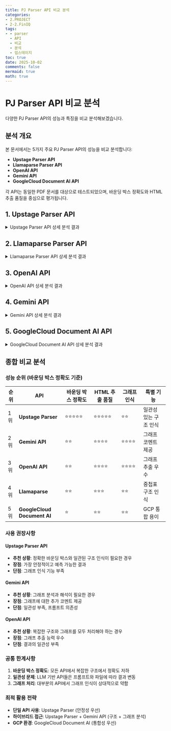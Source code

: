 ```yaml
---
title: PJ Parser API 비교 분석
categories:
- 2.PROJECT
- 2-2.FinIQ
tags:
- - parser
  - API
  - 비교
  - 분석
  - 업스테이지
toc: true
date: 2025-10-02
comments: false
mermaid: true
math: true
---
```

# PJ Parser API 비교 분석

다양한 PJ Parser API의 성능과 특징을 비교 분석해보겠습니다.

##  분석 개요

본 문서에서는 5가지 주요 PJ Parser API의 성능을 비교 분석합니다:
- **Upstage Parser API**
- **Llamaparse Parser API** 
- **OpenAI API**
- **Gemini API**
- **GoogleCloud Document AI API**

각 API는 동일한 PDF 문서를 대상으로 테스트되었으며, 바운딩 박스 정확도와 HTML 추출 품질을 중심으로 평가됩니다.

## 1. Upstage Parser API

<details>
<summary> Upstage Parser API 상세 분석 결과</summary>

###  장점: 객체 탐지 우수
- **일관성 있는 바운딩 박스**: 어노테이션 바운딩 박스 결과가 가장 일관성 있게 탐지되며, HTML 결과에서 테이블 구조를 정확하게 인식

<details>
<summary> 원본 PDF 1페이지 - 바운딩 박스 분석 결과</summary>

![Upstage Parser 바운딩 박스 결과](../../assets/images/posts_img/PJ/1_parser_upstage_bbox.PNG)

</details>

<details>
<summary> HTML 추출 결과</summary>

![Upstage Parser HTML 추출 결과 1](../../assets/images/posts_img/PJ/1_parser_upstage_bbox_내용.PNG)

![Upstage Parser HTML 추출 결과 2](../../assets/images/posts_img/PJ/1_parser_upstage_bbox_내용2.PNG)
</details>

###  한계: 복잡한 구조 처리
- **이중 구조 표 처리**: 복잡한 이중 구조 표에서 바운딩 박스 정확도가 떨어지지만, <span style="color: #e74c3c; font-weight: bold;">HTML 결과에서는 중첩표를 정확하게 탐지</span>

<details>
<summary> 원본 PDF 2페이지 - 중첩표 바운딩 박스 분석</summary>

![Upstage Parser 중첩표 바운딩 박스 결과](../../assets/images/posts_img/PJ/1_parser_upstage_bbox2.PNG)
</details>

<details>
<summary> HTML 추출 결과</summary>

![Upstage Parser 중첩표 HTML 추출 결과](../../assets/images/posts_img/PJ/1_parser_upstage_bbox2_분석.PNG)
</details>

###  한계: 그래프 인식 부족
- **중첩 표 내 그래프**: 중첩 표 안에 있는 그래프를 인식하지 못함 

<details>
<summary> 원본 PDF 3페이지 - 그래프 바운딩 박스 분석</summary>

![Upstage Parser 그래프 바운딩 박스 결과](../../assets/images/posts_img/PJ/1_parser_upstage_bbox3.PNG)
</details>

<details>
<summary> HTML 추출 결과</summary>

![Upstage Parser 그래프 HTML 추출 결과](../../assets/images/posts_img/PJ/1_parser_upstage_bbox3_분석.PNG)
</details>

</details>

## 2. Llamaparse Parser API

<details>
<summary> Llamaparse Parser API 상세 분석 결과</summary>

###  한계: 기본 표 처리 부족
- **표 처리**: 바운딩 박스가 부정확하며, 단일 표 형식에서도 정확한 추출이 어려움

<details>
<summary> 원본 PDF 1페이지 - 바운딩 박스 분석 결과</summary>

![Llamaparse Parser 바운딩 박스 결과](../../assets/images/posts_img/PJ/02_Llamaparse_bbox.PNG)
</details>

<details>
<summary> HTML 추출 결과</summary>

![Llamaparse Parser HTML 추출 결과](../../assets/images/posts_img/PJ/02_Llamaparse_bbox_분석.PNG)
</details>

###  혼재된 결과: 중첩표 처리
- **표 처리**: 바운딩 박스가 부정확하며 중첩표 구조에서 내용이 한 칸씩 밀림 <span style="color: #e74c3c; font-weight: bold;">(빨간색 표시)</span><br>
- **긍정적 측면**: 중첩표 구조 자체는 정확하게 인식 <span style="color: #3498db; font-weight: bold;">(파란색 표시)</span>

<details>
<summary> 원본 PDF 2페이지 - 중첩표 바운딩 박스 분석</summary>

![Llamaparse Parser 중첩표 바운딩 박스 결과](../../assets/images/posts_img/PJ/02_Llamaparse_bbox2.PNG)
</details>

<details>
<summary> HTML 추출 결과</summary>

![Llamaparse Parser 중첩표 HTML 추출 결과](../../assets/images/posts_img/PJ/02_Llamaparse_bbox2_분석.PNG)
</details>
</details>


## 3. OpenAI API

<details>
<summary> OpenAI API 상세 분석 결과</summary>

###  한계: 일관성 부족
- **표 처리**: 바운딩 박스가 부정확하며 프롬프트와 PDF 파일에 따라 결과가 달라짐
- **일관성 문제**: 추출 결과의 일관성과 정확성이 떨어짐
- **긍정적 측면**: HTML 추출에서는 중첩표 테이블을 정확하게 인식하고 복잡한 구조도 잘 처리
<details>
<summary> 원본 PDF 1,2페이지 - 바운딩 박스 분석 결과</summary>

![OpenAI API 바운딩 박스 결과 1](../../assets/images/posts_img/PJ/03_openAI_bbox.PNG)
![OpenAI API 바운딩 박스 결과 2](../../assets/images/posts_img/PJ/03_openAI_bbox2.PNG)
</details>

<details>
<summary> HTML 추출 결과</summary>

![OpenAI API HTML 추출 결과](../../assets/images/posts_img/PJ/03_openAI_bbox_분석.PNG)
</details>

###  장점: 그래프 추출 가능
- **그래프 인식**: 바운딩 박스는 부정확하지만 HTML 추출에서 그래프를 정확하게 탐지하고 추출
<details>
<summary> 원본 PDF 3페이지 - 그래프 바운딩 박스 분석</summary>

![OpenAI API 그래프 바운딩 박스 결과](../../assets/images/posts_img/PJ/03_openAI_bbox3.PNG)

</details>

<details>
<summary> HTML 추출 결과</summary>

![OpenAI API 그래프 HTML 추출 결과](../../assets/images/posts_img/PJ/03_openAI_bbox_분석2.PNG)
</details>

</details>

## 4. Gemini API

<details>
<summary> Gemini API 상세 분석 결과</summary>

OpenAI API와 유사한 결과를 보이며, 차이점은 HTML 추출 결과에서 그래프의 내용을 파악하고 간단한 코멘트를 제공하는 점입니다.

###  한계: 일관성 부족
- **표 처리**: 바운딩 박스가 부정확하며 프롬프트와 PDF 파일에 따라 결과가 달라짐
- **일관성 문제**: 추출 결과의 일관성과 정확성이 떨어짐
- **긍정적 측면**: HTML 추출에서는 중첩표 테이블을 정확하게 인식하고 복잡한 구조도 잘 처리
<details>
<summary> 원본 PDF 1,2페이지 - 바운딩 박스 분석 결과</summary>

![Gemini API 바운딩 박스 결과 1](../../assets/images/posts_img/PJ/04_Gemini_bbox.PNG)
![Gemini API 바운딩 박스 결과 2](../../assets/images/posts_img/PJ/04_Gemini_bbox2.PNG)
</details>

<details>
<summary> HTML 추출 결과</summary>

![Gemini API HTML 추출 결과](../../assets/images/posts_img/PJ/04_Gemini_bbox_분석1.PNG)
</details>

###  장점: 그래프 추출 및 코멘트 제공
- **그래프 인식**: 바운딩 박스는 부정확하지만 HTML 추출에서 그래프를 정확하게 탐지하고 추출
- **추가 기능**: 그래프 내용을 파악하여 간단한 코멘트를 제공하는 차별화된 기능
<details>
<summary> 원본 PDF 3페이지 - 그래프 바운딩 박스 분석</summary>

![Gemini API 그래프 바운딩 박스 결과](../../assets/images/posts_img/PJ/04_Gemini_bbox3.PNG)

</details>

<details>
<summary> HTML 추출 결과</summary>

![Gemini API 그래프 HTML 추출 결과](../../assets/images/posts_img/PJ/04_Gemini_bbox_분석2.PNG)
</details>
</details>


## 5. GoogleCloud Document AI API

<details>
<summary> GoogleCloud Document AI API 상세 분석 결과</summary>

GCP 환경을 이용하는 경우에는 GoogleCloud Document AI API 사용을 고려할 수 있습니다.

###  한계: 구조적 처리 부족
- **표 처리**: 바운딩 박스가 부정확하며, HTML/TXT 추출 결과가 나열식으로 출력됨
- **구조 문제**: 테이블을 별도로 정리하지 않아 청킹과 데이터 중복 문제가 예상됨
<details>
<summary> 원본 PDF 1,2페이지 - 바운딩 박스 분석 결과</summary>

![GoogleCloud Document AI 바운딩 박스 결과 1](../../assets/images/posts_img/PJ/05_GoogleCloud_DocumentAI_bbox.PNG)
![GoogleCloud Document AI 바운딩 박스 결과 2](../../assets/images/posts_img/PJ/05_GoogleCloud_DocumentAI_bbox2.PNG)
</details>

<details>
<summary> HTML 추출 결과</summary>

![GoogleCloud Document AI HTML 추출 결과](../../assets/images/posts_img/PJ/05_GoogleCloud_DocumentAI_bbox_분석.PNG)

</details>

###  혼재된 결과: 그래프 추출
- **그래프 처리**: 바운딩 박스는 부정확하지만 HTML/TXT 추출에서 그래프를 탐지
- **데이터 문제**: 추출된 데이터와 누락된 데이터가 혼재되어 있음
- **구조적 한계**: 나열식 출력으로 인한 청킹과 데이터 중복 문제 지속
<details>
<summary> 원본 PDF 3페이지 - 그래프 바운딩 박스 분석</summary>

![GoogleCloud Document AI 그래프 바운딩 박스 결과](../../assets/images/posts_img/PJ/05_GoogleCloud_DocumentAI_bbox3.PNG)

</details>

<details>
<summary> HTML 추출 결과</summary>

![GoogleCloud Document AI 그래프 HTML 추출 결과](../../assets/images/posts_img/PJ/05_GoogleCloud_DocumentAI_bbox_분석3.PNG)

</details>
</details>

##  종합 비교 분석

###  성능 순위 (바운딩 박스 정확도 기준)

| 순위 | API | 바운딩 박스 정확도 | HTML 추출 품질 | 그래프 인식 | 특별 기능 |
|------|-----|------------------|---------------|------------|----------|
| 1위 | **Upstage Parser** | ⭐⭐⭐⭐⭐ | ⭐⭐⭐⭐⭐ | ⭐⭐ | 일관성 있는 구조 인식 |
| 2위 | **Gemini API** | ⭐⭐ | ⭐⭐⭐⭐ | ⭐⭐⭐⭐ | 그래프 코멘트 제공 |
| 3위 | **OpenAI API** | ⭐⭐ | ⭐⭐⭐⭐ | ⭐⭐⭐⭐ | 그래프 추출 우수 |
| 4위 | **Llamaparse** | ⭐⭐ | ⭐⭐⭐ | ⭐⭐ | 중첩표 구조 인식 |
| 5위 | **GoogleCloud Document AI** | ⭐ | ⭐⭐ | ⭐⭐ | GCP 통합 용이 |

###  사용 권장사항

#### **Upstage Parser API** 
- **추천 상황**: 정확한 바운딩 박스와 일관된 구조 인식이 필요한 경우
- **장점**: 가장 안정적이고 예측 가능한 결과
- **단점**: 그래프 인식 기능 부족

#### **Gemini API**
- **추천 상황**: 그래프 분석과 해석이 필요한 경우
- **장점**: 그래프에 대한 추가 코멘트 제공
- **단점**: 일관성 부족, 프롬프트 의존성

#### **OpenAI API**
- **추천 상황**: 복잡한 구조와 그래프를 모두 처리해야 하는 경우
- **장점**: 그래프 추출 능력 우수
- **단점**: 결과의 일관성 부족

###  공통 한계사항

1. **바운딩 박스 정확도**: 모든 API에서 복잡한 구조에서 정확도 저하
2. **일관성 문제**: LLM 기반 API들은 프롬프트와 파일에 따라 결과 변동
3. **그래프 처리**: 대부분의 API에서 그래프 인식이 상대적으로 약함

###  최적 활용 전략

- **단일 API 사용**: Upstage Parser (안정성 우선)
- **하이브리드 접근**: Upstage Parser + Gemini API (구조 + 그래프 분석)
- **GCP 환경**: GoogleCloud Document AI (통합성 우선)
